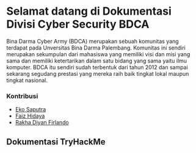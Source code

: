 # Selamat datang di Dokumentasi Divisi Cyber Security BDCA

Bina Darma Cyber Army (BDCA) merupakan sebuah komunitas yang terdapat pada Unversitas Bina Darma Palembang. Komunitas ini sendiri merupakan sekumpulan dari mahasiswa yang memiliki visi dan misi yang sama dan memiliki ketertarikan dalam satu bidang yang sama yaitu ilmu komputer. BDCA itu sendiri sudah terbentuk dari tahun 2012 dan sampai sekarang segudang prestasi yang mereka raih baik tingkat lokal maupun tingkat nasional.

### Kontribusi
- [Eko Saputra](https://www.github.com/ekovegeance) 
- [Faiz Hidaya](https://www.github.com/faizH3)
- [Rakha Diyan Firlando](https://www.github.com/bioxxxxx)

## Dokumentasi TryHackMe
